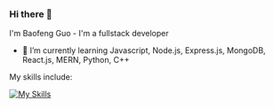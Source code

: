 ### Hi there 👋

I'm Baofeng Guo - I'm a fullstack developer

- 🌱 I’m currently learning Javascript, Node.js, Express.js, MongoDB, React.js, MERN, Python, C++

My skills include:

[![My Skills](https://skillicons.dev/icons?i=html,css,js,jquery,mysql,mongodb,nodejs,react,redux,regex,express,bootstrap,git,graphql,materialui,tailwind,vscode&perline=10)](https://skillicons.dev)
